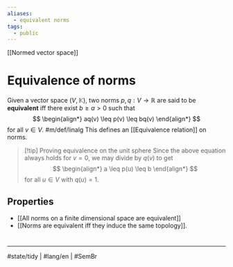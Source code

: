 ```yaml
---
aliases:
  - equivalent norms
tags:
  - public
---
```

[[Normed vector space]]
# Equivalence of norms

Given a vector space $(V, \mathbb{K})$,
two norms $p, q : V \to \mathbb{R}$ are said to be **equivalent** iff there exist $b \geq a > 0$ such that 
$$
\begin{align*}
aq(v) \leq p(v) \leq bq(v)
\end{align*}
$$
for all $v \in V$. #m/def/linalg 
This defines an [[Equivalence relation]] on norms.

> [!tip] Proving equivalence on the unit sphere
> Since the above equation always holds for $v = 0$,
> we may divide by $q(v)$ to get
> $$
> \begin{align*}
> a \leq p(u) \leq b
> \end{align*}
> $$
> for all $u \in V$ with $q(u) = 1$.

## Properties

- [[All norms on a finite dimensional space are equivalent]]
- [[Norms are equivalent iff they induce the same topology]].

#
---
#state/tidy | #lang/en | #SemBr
